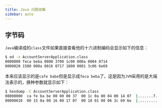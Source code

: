 ```yaml
---
title: Java 问题收集
sidebar: auto
---
```


## 字节码

`Java`编译成的`class`文件如果直接查看他的十六进制编码会显示如下的信息：

```bash
$ od -x AccountServerApplication.class
0000000 feca beba 0000 3700 1c00 000a 0004 0714
0000020 1500 000a 0016 0717 1800 0001 3c06 6e69
```

本来应该显示的是`cafe babe`但是显示成`feca beba`了，这是因为`JVM`采用的是大端法表示的，换种参数就显示如下：

```bash
$ hexdump -C AccountServerApplication.class
00000000  ca fe ba be 00 00 00 37  00 1c 0a 00 04 00 14 07  |.......7........|
00000010  00 15 0a 00 16 00 17 07  00 18 01 00 06 3c 69 6e  |.............<in|
```


